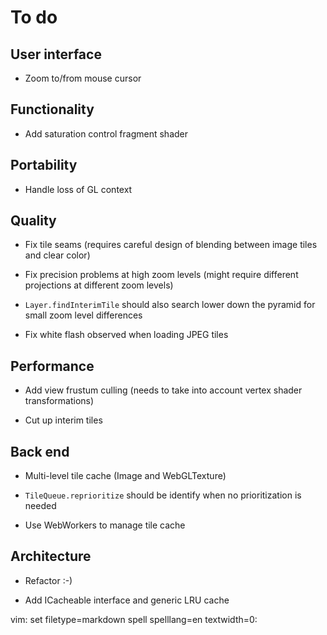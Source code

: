 To do
=====

User interface
--------------

* Zoom to/from mouse cursor


Functionality
-------------

* Add saturation control fragment shader


Portability
-----------

* Handle loss of GL context


Quality
-------

* Fix tile seams (requires careful design of blending between image tiles and clear color)

* Fix precision problems at high zoom levels (might require different projections at different zoom levels)

* `Layer.findInterimTile` should also search lower down the pyramid for small zoom level differences

* Fix white flash observed when loading JPEG tiles


Performance
-----------

* Add view frustum culling (needs to take into account vertex shader transformations)

* Cut up interim tiles


Back end
--------

* Multi-level tile cache (Image and WebGLTexture)

* `TileQueue.reprioritize` should be identify when no prioritization is needed

* Use WebWorkers to manage tile cache


Architecture
------------

* Refactor :-)

* Add ICacheable interface and generic LRU cache


vim: set filetype=markdown spell spelllang=en textwidth=0:
